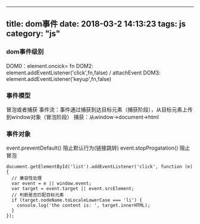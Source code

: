 
---
title: dom事件
date: 2018-03-2 14:13:23
tags: js
category: "js" 
---

### **dom事件级别**
DOM0：element.oncick= fn
DOM2: element.addEventListener('click',fn,false) / attachEvent
DOM3: element.addEventListener('keyup',fn,false) 

### **事件模型**
冒泡或者捕获
事件流：事件通过捕获到达目标元素（捕获阶段），从目标元素上传到window对象（冒泡阶段）
捕获：从window->document->html


### **事件对象**
event.preventDefault() 阻止默认行为(链接跳转)
event.stopProgatation() 阻止冒泡
```
document.getElementById('list').addEventListener('click', function (e) {
  // 兼容性处理
  var event = e || window.event;
  var target = event.target || event.srcElement;
  // 判断是否匹配目标元素
  if (target.nodeName.toLocaleLowerCase === 'li') {
    console.log('the content is: ', target.innerHTML);
  }
});

```







